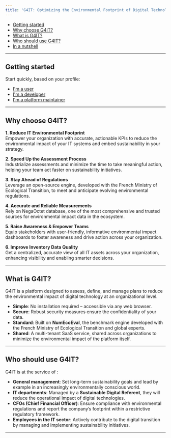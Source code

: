 ```yaml
---
title: 'G4IT: Optimizing the Environmental Footprint of Digital Technology'
---
```


<!-- TOC -->

* [Getting started](#getting-started)
* [Why choose G4IT?](#why-choose-g4it)
* [What is G4IT?](#what-is-g4it)
* [Who should use G4IT?](#who-should-use-g4it)
* [In a nutshell](#in-a-nutshell)

<!-- TOC -->
---

## Getting started

Start quickly, based on your profile:

* [I'm a user](./1-getting-started/1-getting-started-as-a-user)
* [I'm a developer](./1-getting-started/2-getting-started-as-a-developper)
* [I'm a platform maintainer](./1-getting-started/3-getting-started-as-a-maintainer)

---

## Why choose G4IT?

**1. Reduce IT Environmental Footprint**  
Empower your organization with accurate, actionable KPIs to reduce the environmental impact of your IT systems and embed
sustainability in your strategy.

**2. Speed Up the Assessment Process**  
Industrialize assessments and minimize the time to take meaningful action, helping your team act faster on
sustainability initiatives.

**3. Stay Ahead of Regulations**  
Leverage an open-source engine, developed with the French Ministry of Ecological Transition, to meet and anticipate
evolving environmental regulations.

**4. Accurate and Reliable Measurements**  
Rely on NegaOctet database, one of the most comprehensive and trusted sources for environmental impact data in the
ecosystem.

**5. Raise Awareness & Empower Teams**  
Equip stakeholders with user-friendly, informative environmental impact dashboards to foster awareness and drive action
across your organization.

**6. Improve Inventory Data Quality**  
Get a centralized, accurate view of all IT assets across your organization, enhancing visibility and enabling smarter
decisions.

---

## What is G4IT?

G4IT is a platform designed to assess, define, and manage plans to reduce the environmental impact of digital technology
at an organizational level.

- **Simple**: No installation required – accessible via any web browser.
- **Secure**: Robust security measures ensure the confidentiality of your data.
- **Standard**: Built on **NumEcoEval**, the benchmark engine developed with the French Ministry of Ecological
  Transition and global experts.
- **Shared**: A multi-tenant SaaS service, shared across organizations to minimize the environmental impact of the
  platform itself.

---

## Who should use G4IT?

G4IT is at the service of :

- **General management**: Set long-term sustainability goals and lead by example in an increasingly environmentally
  conscious world.
- **IT departments**: Managed by a **Sustainable Digital Referent**, they will reduce the operational impact of digital
  technologies.
- **CFOs (Chief Financial Officer)**: Ensure compliance with environmental regulations and report the company’s
  footprint within a restrictive regulatory framework.
- **Employees in the IT sector**: Actively contribute to the digital transition by managing and implementing
  sustainability initiatives.

---



